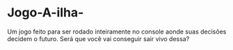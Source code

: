# Jogo-A-ilha-
Um jogo feito para ser rodado inteiramente no console aonde suas decisões decidem o futuro. Será que você vai conseguir sair vivo dessa?

